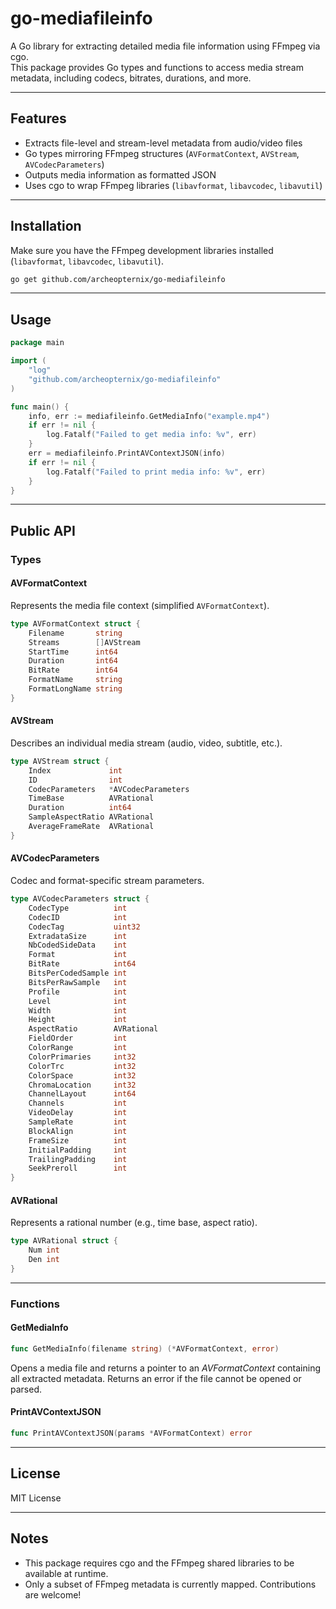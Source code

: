 # go-mediafileinfo

A Go library for extracting detailed media file information using FFmpeg via cgo.  
This package provides Go types and functions to access media stream metadata, including codecs, bitrates, durations, and more.

---

## Features

- Extracts file-level and stream-level metadata from audio/video files
- Go types mirroring FFmpeg structures (`AVFormatContext`, `AVStream`, `AVCodecParameters`)
- Outputs media information as formatted JSON
- Uses cgo to wrap FFmpeg libraries (`libavformat`, `libavcodec`, `libavutil`)

---

## Installation

Make sure you have the FFmpeg development libraries installed (`libavformat`, `libavcodec`, `libavutil`).

```bash
go get github.com/archeopternix/go-mediafileinfo
```

---

## Usage

```go
package main

import (
    "log"
    "github.com/archeopternix/go-mediafileinfo"
)

func main() {
    info, err := mediafileinfo.GetMediaInfo("example.mp4")
    if err != nil {
        log.Fatalf("Failed to get media info: %v", err)
    }
    err = mediafileinfo.PrintAVContextJSON(info)
    if err != nil {
        log.Fatalf("Failed to print media info: %v", err)
    }
}
```

---

## Public API

### Types

#### AVFormatContext

Represents the media file context (simplified `AVFormatContext`).

```go
type AVFormatContext struct {
    Filename       string
    Streams        []AVStream
    StartTime      int64
    Duration       int64
    BitRate        int64
    FormatName     string
    FormatLongName string
}
```

#### AVStream

Describes an individual media stream (audio, video, subtitle, etc.).

```go
type AVStream struct {
    Index             int
    ID                int
    CodecParameters   *AVCodecParameters
    TimeBase          AVRational
    Duration          int64
    SampleAspectRatio AVRational
    AverageFrameRate  AVRational
}
```

#### AVCodecParameters

Codec and format-specific stream parameters.

```go
type AVCodecParameters struct {
    CodecType          int
    CodecID            int
    CodecTag           uint32
    ExtradataSize      int
    NbCodedSideData    int
    Format             int
    BitRate            int64
    BitsPerCodedSample int
    BitsPerRawSample   int
    Profile            int
    Level              int
    Width              int
    Height             int
    AspectRatio        AVRational
    FieldOrder         int
    ColorRange         int
    ColorPrimaries     int32
    ColorTrc           int32
    ColorSpace         int32
    ChromaLocation     int32
    ChannelLayout      int64
    Channels           int
    VideoDelay         int
    SampleRate         int
    BlockAlign         int
    FrameSize          int
    InitialPadding     int
    TrailingPadding    int
    SeekPreroll        int
}
```

#### AVRational

Represents a rational number (e.g., time base, aspect ratio).

```go
type AVRational struct {
    Num int
    Den int
}
```

---

### Functions

#### GetMediaInfo

```go
func GetMediaInfo(filename string) (*AVFormatContext, error)
```

Opens a media file and returns a pointer to an *AVFormatContext* containing all extracted metadata.
Returns an error if the file cannot be opened or parsed.

#### PrintAVContextJSON

```go
func PrintAVContextJSON(params *AVFormatContext) error
```

---

## License

MIT License

---

## Notes

- This package requires cgo and the FFmpeg shared libraries to be available at runtime.
- Only a subset of FFmpeg metadata is currently mapped. Contributions are welcome!

